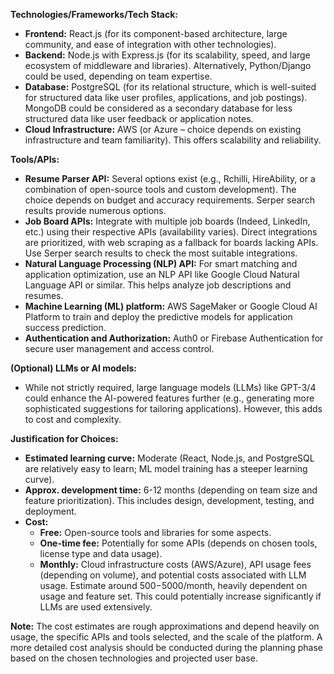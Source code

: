 **Technologies/Frameworks/Tech Stack:**

* **Frontend:** React.js (for its component-based architecture, large community, and ease of integration with other technologies).
* **Backend:** Node.js with Express.js (for its scalability, speed, and large ecosystem of middleware and libraries).  Alternatively, Python/Django could be used, depending on team expertise.
* **Database:** PostgreSQL (for its relational structure, which is well-suited for structured data like user profiles, applications, and job postings). MongoDB could be considered as a secondary database for less structured data like user feedback or application notes.
* **Cloud Infrastructure:** AWS (or Azure – choice depends on existing infrastructure and team familiarity).  This offers scalability and reliability.

**Tools/APIs:**

* **Resume Parser API:**  Several options exist (e.g.,  Rchilli,  HireAbility,  or a combination of open-source tools and custom development).  The choice depends on budget and accuracy requirements.  Serper search results provide numerous options.
* **Job Board APIs:** Integrate with multiple job boards (Indeed, LinkedIn, etc.)  using their respective APIs (availability varies).  Direct integrations are prioritized, with web scraping as a fallback for boards lacking APIs.  Use Serper search results to check the most suitable integrations.
* **Natural Language Processing (NLP) API:** For smart matching and application optimization, use an NLP API like Google Cloud Natural Language API or similar. This helps analyze job descriptions and resumes.
* **Machine Learning (ML) platform:** AWS SageMaker or Google Cloud AI Platform to train and deploy the predictive models for application success prediction.
* **Authentication and Authorization:**  Auth0 or Firebase Authentication for secure user management and access control.


**(Optional) LLMs or AI models:**

*  While not strictly required, large language models (LLMs) like GPT-3/4 could enhance the AI-powered features further (e.g.,  generating more sophisticated suggestions for tailoring applications). However, this adds to cost and complexity.

**Justification for Choices:**

* **Estimated learning curve:** Moderate (React, Node.js, and PostgreSQL are relatively easy to learn; ML model training has a steeper learning curve).
* **Approx. development time:**  6-12 months (depending on team size and feature prioritization).  This includes design, development, testing, and deployment.
* **Cost:**
    * **Free:** Open-source tools and libraries for some aspects.
    * **One-time fee:**  Potentially for some APIs (depends on chosen tools, license type and data usage).
    * **Monthly:** Cloud infrastructure costs (AWS/Azure), API usage fees (depending on volume), and potential costs associated with LLM usage.  Estimate around $500-$5000/month, heavily dependent on usage and feature set.  This could potentially increase significantly if LLMs are used extensively.

**Note:** The cost estimates are rough approximations and depend heavily on usage, the specific APIs and tools selected, and the scale of the platform.  A more detailed cost analysis should be conducted during the planning phase based on the chosen technologies and projected user base.